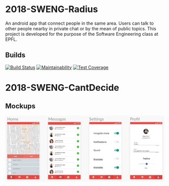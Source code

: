 # 2018-SWENG-Radius
An android app that connect people in the same area. Users can talk to other people nearby in private chat or by the mean of public topics. This project is developed for the purpose of the Software Engineering class at EPFL.
## Builds
[![Build Status](https://travis-ci.org/X4l1b1/2018-SWENG-Radius.svg?branch=master)](https://travis-ci.org/X4l1b1/2018-SWENG-Radius)
[![Maintainability](https://api.codeclimate.com/v1/badges/ffc2788fd3ac0d1914d2/maintainability)](https://codeclimate.com/github/X4l1b1/2018-SWENG-Radius/maintainability)
[![Test Coverage](https://api.codeclimate.com/v1/badges/ffc2788fd3ac0d1914d2/test_coverage)](https://codeclimate.com/github/X4l1b1/2018-SWENG-Radius/test_coverage)
# 2018-SWENG-CantDecide
## Mockups
![Alt text](docs/mockup.png?raw=true "")